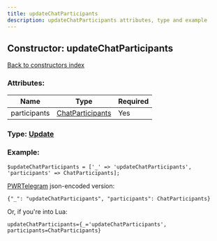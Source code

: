 ```yaml
---
title: updateChatParticipants
description: updateChatParticipants attributes, type and example
---
```

## Constructor: updateChatParticipants  
[Back to constructors index](index.md)



### Attributes:

| Name     |    Type       | Required |
|----------|---------------|----------|
|participants|[ChatParticipants](../types/ChatParticipants.md) | Yes|



### Type: [Update](../types/Update.md)


### Example:

```
$updateChatParticipants = ['_' => 'updateChatParticipants', 'participants' => ChatParticipants];
```  

[PWRTelegram](https://pwrtelegram.xyz) json-encoded version:

```
{"_": "updateChatParticipants", "participants": ChatParticipants}
```


Or, if you're into Lua:  


```
updateChatParticipants={_='updateChatParticipants', participants=ChatParticipants}

```



